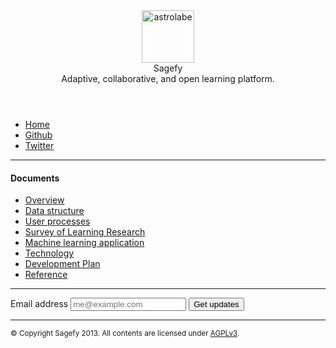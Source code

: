 <header>
    <img src="{{ site.baseurl }}/docs/static/astrolabe.svg" alt="astrolabe" height="84" class="large" />
    <hgroup>
        <div class="title">Sagefy</div>
        <div class="description">Adaptive, collaborative, and open learning platform.</div>
    </hgroup>
</header>

<ul>
    <li><a href="{{ site.baseurl }}/">Home</a></li>
    <li><a href="http://github.com/heiskr/sagefy">Github</a></li>
    <li><a href="http://twitter.com/sagefyorg">Twitter</a></li>
</ul>

<hr />

<h4 id="documents">Documents</h4>

<ul>
    <li><a href="{{ site.baseurl }}/docs/overview.html">Overview</a></li>
    <li><a href="{{ site.baseurl }}/docs/data_structure.html">Data structure</a></li>
    <li><a href="{{ site.baseurl }}/docs/user_processes.html">User processes</a></li>
    <li><a href="{{ site.baseurl }}/docs/survey_of_learning_research.html">Survey of Learning Research</a></li>
    <li><a href="{{ site.baseurl }}/docs/machine_learning_application.html">Machine learning application</a></li>
    <li><a href="{{ site.baseurl }}/docs/technology.html">Technology</a></li>
    <li><a href="{{ site.baseurl }}/docs/development_plan.html">Development Plan</a></li>
    <li><a href="{{ site.baseurl }}/docs/reference.html">Reference</a></li>
</ul>

<hr />

<form action="http://sagefy.us3.list-manage1.com/subscribe/post?u=3fc3d9b161e568d1a8e5f3a86&amp;id=26c1244ee8" method="post" id="mc-embedded-subscribe-form" name="mc-embedded-subscribe-form" class="validate" target="_blank" novalidate>
    <label for="email">
        Email address
    </label>
    <input type="email" name="EMAIL" id="email" placeholder="me@example.com" />
    <button type="submit">
        Get updates
    </button>
</form>

<hr />

<p><small>&copy; Copyright Sagefy 2013. All contents are licensed under <a href="https://raw.github.com/heiskr/sagefy/master/license.txt">AGPLv3</a>.</small></p>
